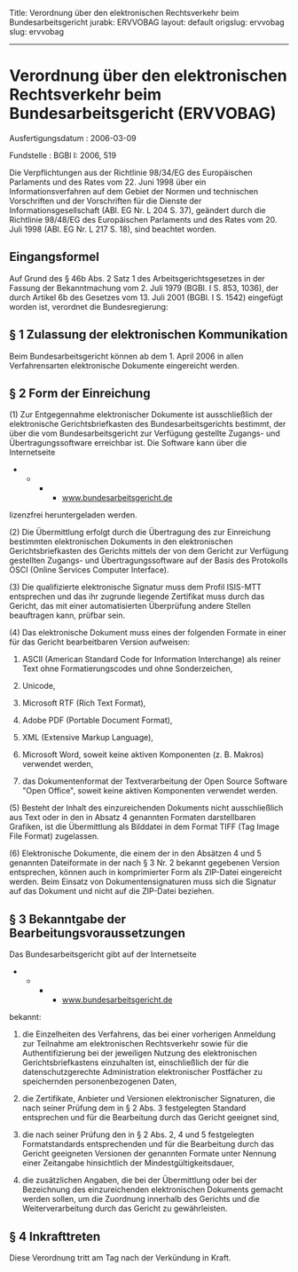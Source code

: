 Title: Verordnung über den elektronischen Rechtsverkehr beim Bundesarbeitsgericht
jurabk: ERVVOBAG
layout: default
origslug: ervvobag
slug: ervvobag

---

# Verordnung über den elektronischen Rechtsverkehr beim Bundesarbeitsgericht (ERVVOBAG)

Ausfertigungsdatum
:   2006-03-09

Fundstelle
:   BGBl I: 2006, 519

Die Verpflichtungen aus der Richtlinie 98/34/EG des Europäischen
Parlaments und des Rates vom 22. Juni 1998 über ein
Informationsverfahren auf dem Gebiet der Normen und technischen
Vorschriften und der Vorschriften für die Dienste der
Informationsgesellschaft (ABl. EG Nr. L 204 S. 37), geändert durch die
Richtlinie 98/48/EG des Europäischen Parlaments und des Rates vom 20.
Juli 1998 (ABl. EG Nr. L 217 S. 18), sind beachtet worden.


## Eingangsformel

Auf Grund des § 46b Abs. 2 Satz 1 des Arbeitsgerichtsgesetzes in der
Fassung der Bekanntmachung vom 2. Juli 1979 (BGBl. I S. 853, 1036),
der durch Artikel 6b des Gesetzes vom 13. Juli 2001 (BGBl. I S. 1542)
eingefügt worden ist, verordnet die Bundesregierung:


## § 1 Zulassung der elektronischen Kommunikation

Beim Bundesarbeitsgericht können ab dem 1. April 2006 in allen
Verfahrensarten elektronische Dokumente eingereicht werden.


## § 2 Form der Einreichung

(1) Zur Entgegennahme elektronischer Dokumente ist ausschließlich der
elektronische Gerichtsbriefkasten des Bundesarbeitsgerichts bestimmt,
der über die vom Bundesarbeitsgericht zur Verfügung gestellte Zugangs-
und Übertragungssoftware erreichbar ist. Die Software kann über die
Internetseite

*
    *
        *
            *   www.bundesarbeitsgericht.de












lizenzfrei heruntergeladen werden.

(2) Die Übermittlung erfolgt durch die Übertragung des zur Einreichung
bestimmten elektronischen Dokuments in den elektronischen
Gerichtsbriefkasten des Gerichts mittels der von dem Gericht zur
Verfügung gestellten Zugangs- und Übertragungssoftware auf der Basis
des Protokolls OSCI (Online Services Computer Interface).

(3) Die qualifizierte elektronische Signatur muss dem Profil ISIS-MTT
entsprechen und das ihr zugrunde liegende Zertifikat muss durch das
Gericht, das mit einer automatisierten Überprüfung andere Stellen
beauftragen kann, prüfbar sein.

(4) Das elektronische Dokument muss eines der folgenden Formate in
einer für das Gericht bearbeitbaren Version aufweisen:

1.  ASCII (American Standard Code for Information Interchange) als reiner
    Text ohne Formatierungscodes und ohne Sonderzeichen,


2.  Unicode,


3.  Microsoft RTF (Rich Text Format),


4.  Adobe PDF (Portable Document Format),


5.  XML (Extensive Markup Language),


6.  Microsoft Word, soweit keine aktiven Komponenten (z. B. Makros)
    verwendet werden,


7.  das Dokumentenformat der Textverarbeitung der Open Source Software
    "Open Office", soweit keine aktiven Komponenten verwendet werden.




(5) Besteht der Inhalt des einzureichenden Dokuments nicht
ausschließlich aus Text oder in den in Absatz 4 genannten Formaten
darstellbaren Grafiken, ist die Übermittlung als Bilddatei in dem
Format TIFF (Tag Image File Format) zugelassen.

(6) Elektronische Dokumente, die einem der in den Absätzen 4 und 5
genannten Dateiformate in der nach § 3 Nr. 2 bekannt gegebenen Version
entsprechen, können auch in komprimierter Form als ZIP-Datei
eingereicht werden. Beim Einsatz von Dokumentensignaturen muss sich
die Signatur auf das Dokument und nicht auf die ZIP-Datei beziehen.


## § 3 Bekanntgabe der Bearbeitungsvoraussetzungen

Das Bundesarbeitsgericht gibt auf der Internetseite

*
    *
        *
            *   www.bundesarbeitsgericht.de












bekannt:

1.  die Einzelheiten des Verfahrens, das bei einer vorherigen Anmeldung
    zur Teilnahme am elektronischen Rechtsverkehr sowie für die
    Authentifizierung bei der jeweiligen Nutzung des elektronischen
    Gerichtsbriefkastens einzuhalten ist, einschließlich der für die
    datenschutzgerechte Administration elektronischer Postfächer zu
    speichernden personenbezogenen Daten,


2.  die Zertifikate, Anbieter und Versionen elektronischer Signaturen, die
    nach seiner Prüfung dem in § 2 Abs. 3 festgelegten Standard
    entsprechen und für die Bearbeitung durch das Gericht geeignet sind,


3.  die nach seiner Prüfung den in § 2 Abs. 2, 4 und 5 festgelegten
    Formatstandards entsprechenden und für die Bearbeitung durch das
    Gericht geeigneten Versionen der genannten Formate unter Nennung einer
    Zeitangabe hinsichtlich der Mindestgültigkeitsdauer,


4.  die zusätzlichen Angaben, die bei der Übermittlung oder bei der
    Bezeichnung des einzureichenden elektronischen Dokuments gemacht
    werden sollen, um die Zuordnung innerhalb des Gerichts und die
    Weiterverarbeitung durch das Gericht zu gewährleisten.





## § 4 Inkrafttreten

Diese Verordnung tritt am Tag nach der Verkündung in Kraft.

